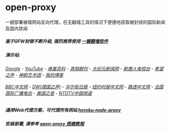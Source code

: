 # open-proxy
一键部署被墙网站反向代理，在无翻墙工具的情况下便捷地获取被封锁的国际新闻及国内禁闻

##### 鉴于GFW封锁不断升级, 强烈推荐使用 [一键翻墙软件](https://github.com/gfw-breaker/nogfw/blob/master/README.md)

#####  演示站:
######  [Google](https://infinite-stream-35991.herokuapp.com/proxy/https://www.google.com/search?q=425事件) - [YouTube](https://git.io/vxNPj) - [维基百科](https://infinite-stream-35991.herokuapp.com/proxy/https://zh.wikipedia.org/wiki/喬高-麥塔斯調查報告) - [真相期刊](https://infinite-stream-35991.herokuapp.com/proxy/http://qikan.minghui.org/display.aspx?category_id=3&zhuanti_id=2) - [大纪元新闻网](https://infinite-stream-35991.herokuapp.com/proxy/http://www.epochtimes.com/) - [新唐人电视台](https://infinite-stream-35991.herokuapp.com/proxy/http://www.ntdtv.com/) - [希望之声](https://infinite-stream-35991.herokuapp.com/proxy/http://soundofhope.org/) - [神韵艺术团](https://infinite-stream-35991.herokuapp.com/proxy/http://www.ntdtv.com/xtr/gb/prog673.html) - [我的博客](https://infinite-stream-35991.herokuapp.com/proxy/http://truth.atspace.eu/)<br/> <br/> [BBC中文网](https://infinite-stream-35991.herokuapp.com/proxy/http://www.bbc.com/zhongwen/simp) - [DW(德国之声)](https://infinite-stream-35991.herokuapp.com/proxy/http://www.dw.com/zh/在线报导/s-9058?&zhongwen=simp) - [华尔街日报](https://infinite-stream-35991.herokuapp.com/proxy/https://cn.wsj.com/zh-hans) - [纽约时报中文网](https://infinite-stream-35991.herokuapp.com/proxy/https://cn.nytimes.com/) - [路透中文网](https://infinite-stream-35991.herokuapp.com/proxy/https://cn.reuters.com/) - [法国国际广播电台](https://infinite-stream-35991.herokuapp.com/proxy/http://cn.rfi.fr/) - [美国之音](https://infinite-stream-35991.herokuapp.com/proxy/https://www.voachinese.com/) - [NTDTV中国频道](https://git.io/vxShq)

##### 通用Web代理方案，可代理所有网站 [heroku-node-proxy](https://github.com/gfw-breaker/heroku-node-proxy#--end--) 

##### 安装部署, 请参考 [open-proxy 搭建教程](https://github.com/gfw-breaker/open-proxy/wiki#open-proxy-%E6%90%AD%E5%BB%BA%E6%95%99%E7%A8%8B)

